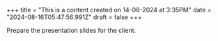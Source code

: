 +++
title = "This is a content created on 14-08-2024 at 3:35PM"
date = "2024-08-16T05:47:56.991Z"
draft = false
+++

  Prepare the presentation slides for the client.
        